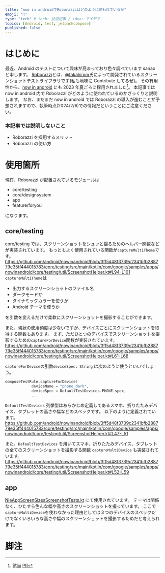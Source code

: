 ```yaml
---
title: "now in androidでRoborazziはどのように使われているか"
emoji: "📱"
type: "tech" # tech: 技術記事 / idea: アイデア
topics: [Android, test, jetpackcompose]
published: false
---
```


# はじめに

最近、Android のテストについて興味が高まっており色々調べています sanao と申します。
[Roborazzi](https://github.com/takahirom/roborazzi)とは、[@takahirom](https://twitter.com/new_runnable)氏によって開発されているスクリーンショットテストライブラリです(私も地味に Contribute してるぜ)。
その有用性から、[now in android](https://github.com/android/nowinandroid) にも 2023 年夏ごろに採用されました[^1]。
本記事では now in android 内で Roborazzi がどのように使われているのかざっくりと説明します。
なお、まだまだ now in android では Roborazzi の導入が進むことが予想されますので、執筆時点(2024/2/6)での情報だということにご注意ください。

### 本記事では説明しないこと

- Roborazzi を採用するメリット
- Roborazzi の使い方

# 使用箇所

現在、Roborazzi が配置されているモジュールは

- core/testing
- core/designsystem
- app
- feature/foryou

になります。

## core/testing

core/testing では、スクリーンショットをシュッと撮るためのヘルパー関数などが実装されています。
もっともよく使用されている関数が`captureMultiTheme`です。
https://github.com/android/nowinandroid/blob/3ff5d48f3739c2341bfb288779e35ff444015783/core/testing/src/main/kotlin/com/google/samples/apps/nowinandroid/core/testing/util/ScreenshotHelper.kt#L94-L101
`captureMultiTheme`は

- 出力するスクリーンショットのファイル名
- ダークモードか
- ダイナミックカラーを使うか
- Android テーマを使うか

を引数を変えるだけで柔軟にスクリーンショットを撮影することができます。

また、現状の使用頻度は少ないですが、デバイスごとにスクリーンショットを取得する関数もあります。
まず、ただひとつのデバイスでスクリーンショットを撮影するための`captureForDevice`関数が実装されています。
https://github.com/android/nowinandroid/blob/3ff5d48f3739c2341bfb288779e35ff444015783/core/testing/src/main/kotlin/com/google/samples/apps/nowinandroid/core/testing/util/ScreenshotHelper.kt#L61-L68

`captureForDevice`の引数`deviceSpec: String` は次のように使うといいでしょう。

```kotlin
composeTestRule.captureForDevice(
            deviceName = "phone_dark",
            deviceSpec = DefaultTestDevices.PHONE.spec,
            ...
```

`DefaultTestDevices` 列挙型はあらかじめ定義してあるスマホ、折りたたみデバイス、タブレットの高さや幅などのスペックです。
以下のように定義されています。
https://github.com/android/nowinandroid/blob/3ff5d48f3739c2341bfb288779e35ff444015783/core/testing/src/main/kotlin/com/google/samples/apps/nowinandroid/core/testing/util/ScreenshotHelper.kt#L47-L51

また、`DefaultTestDevices` を用いてスマホ、折りたたみデバイス、タブレットの全てのスクリーンショットを撮影する関数 `captureMultiDevice` も実装されています。
https://github.com/android/nowinandroid/blob/3ff5d48f3739c2341bfb288779e35ff444015783/core/testing/src/main/kotlin/com/google/samples/apps/nowinandroid/core/testing/util/ScreenshotHelper.kt#L52-L59

## app

[NiaAppScreenSizesScreenshotTests.kt](https://github.com/android/nowinandroid/blob/3ff5d48f3739c2341bfb288779e35ff444015783/app/src/testDemo/kotlin/com/google/samples/apps/nowinandroid/ui/NiaAppScreenSizesScreenshotTests.kt) にて使用されています。
テーマは関係なく、ひたすら色んな幅や高さのスクリーンショットを撮っています。
ここで`captureMultiDevice`を使わなかった理由としては３つのデバイスのスペックだけでなくいろいろな高さや幅のスクリーンショットを撮影するためだと考えられます。

# 脚注

[^1]: 該当 [PR](https://github.com/android/nowinandroid/pull/876)
